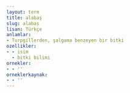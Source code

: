 ```yaml
---
layout: term
title: alabaş
slug: alabas
lisan: Türkçe
anlamlar:
- Turpgillerden, şalgama benzeyen bir bitki
ozellikler:
- - isim
  - bitki bilimi
ornekler:
- - ''
orneklerkaynak:
- - ''
---
```

